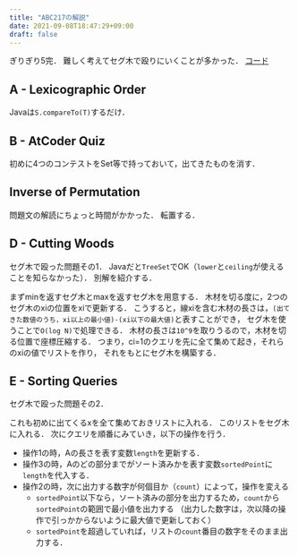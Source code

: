 ```yaml
---
title: "ABC217の解説"
date: 2021-09-08T18:47:29+09:00
draft: false
---
```


ぎりぎり5完．
難しく考えてセグ木で殴りにいくことが多かった．
[コード](https://github.com/T45K/kyopuro/tree/master/AtCoder/ABC/ABC217/)

## A - Lexicographic Order
Javaは`S.compareTo(T)`するだけ．

## B - AtCoder Quiz
初めに4つのコンテストをSet等で持っておいて，出てきたものを消す．

## Inverse of Permutation
問題文の解読にちょっと時間がかかった．
転置する．

## D - Cutting Woods
セグ木で殴った問題その1．
Javaだと`TreeSet`でOK（`lower`と`ceiling`が使えることを知らなかった）．
別解を紹介する．

まずminを返すセグ木とmaxを返すセグ木を用意する．
木材を切る度に，2つのセグ木のxiの位置をxiで更新する．
こうすると，線xiを含む木材の長さは，`(出てきた数値のうち，xi以上の最小値)-(xi以下の最大値)`と表すことができ，
セグ木を使うことで`O(log N)`で処理できる．
木材の長さは`10^9`を取りうるので，木材を切る位置で座標圧縮する．
つまり，ci=1のクエリを先に全て集めて起き，それらのxiの値でリストを作り，
それをもとにセグ木を構築する．

## E - Sorting Queries
セグ木で殴った問題その2．

これも初めに出てくるxを全て集めておきリストに入れる．
このリストをセグ木に入れる．
次にクエリを順番にみていき，以下の操作を行う．
- 操作1の時，Aの長さを表す変数`length`を更新する．
- 操作3の時，Aのどの部分までがソート済みかを表す変数`sortedPoint`に`length`を代入する．
- 操作2の時，次に出力する数字が何個目か（`count`）によって，操作を変える
    - `sortedPoint`以下なら，ソート済みの部分を出力するため，`count`から`sortedPoint`の範囲で最小値を出力する
    （出力した数字は，次以降の操作で引っかからないように最大値で更新しておく）
    - `sortedPoint`を超過していれば，リストの`count`番目の数字をそのまま出力する．

